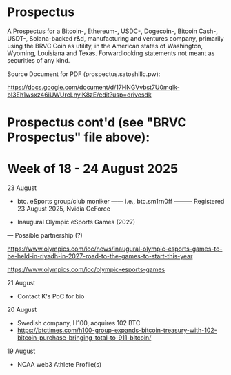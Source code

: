 # Prospectus

A Prospectus for a Bitcoin-, Ethereum-, USDC-, Dogecoin-, Bitcoin Cash-, USDT-, Solana-backed r&d, manufacturing and ventures company, primarily using the BRVC Coin as utility, in the American states of Washington, Wyoming, Louisiana and Texas.  Forwardlooking statements not meant as securities of any kind.

Source Document for PDF (prospectus.satoshillc.pw):

https://docs.google.com/document/d/17HNGVvbst7U0mqlk-bI3Eh1wsxz46iUWUreLnyiK8zE/edit?usp=drivesdk


# Prospectus cont'd (see "BRVC Prospectus" file above):

# Week of 18 - 24 August 2025

23 August

- btc. eSports group/club moniker
—— i.e., btc.sm1rn0ff
——— Registered 23 August 2025, Nvidia GeForce

- Inaugural Olympic eSports Games (2027)

— Possible partnership (?)

https://www.olympics.com/ioc/news/inaugural-olympic-esports-games-to-be-held-in-riyadh-in-2027-road-to-the-games-to-start-this-year

https://www.olympics.com/ioc/olympic-esports-games

21 August

- Contact K's PoC for bio

20 August

- Swedish company, H100, acquires 102 BTC
- https://btctimes.com/h100-group-expands-bitcoin-treasury-with-102-bitcoin-purchase-bringing-total-to-911-bitcoin/

19 August

- NCAA web3 Athlete Profile(s)
